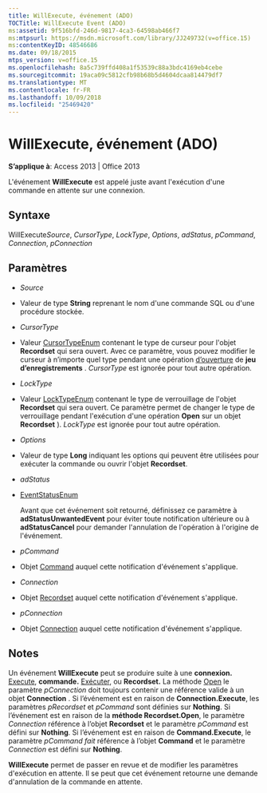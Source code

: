 ```yaml
---
title: WillExecute, événement (ADO)
TOCTitle: WillExecute Event (ADO)
ms:assetid: 9f516bfd-246d-9817-4ca3-64598ab466f7
ms:mtpsurl: https://msdn.microsoft.com/library/JJ249732(v=office.15)
ms:contentKeyID: 48546686
ms.date: 09/18/2015
mtps_version: v=office.15
ms.openlocfilehash: 8a5c739ffd408a1f53539c88a3bdc4169eb4cebe
ms.sourcegitcommit: 19aca09c5812cfb98b68b5d4604dcaa814479df7
ms.translationtype: MT
ms.contentlocale: fr-FR
ms.lasthandoff: 10/09/2018
ms.locfileid: "25469420"
---
```

# <a name="willexecute-event-ado"></a>WillExecute, événement (ADO)


**S’applique à**: Access 2013 | Office 2013


L'événement **WillExecute** est appelé juste avant l'exécution d'une commande en attente sur une connexion.

## <a name="syntax"></a>Syntaxe

WillExecute*Source*, *CursorType*, *LockType*, *Options*, *adStatus*, *pCommand*, *Connection*, *pConnection*

## <a name="parameters"></a>Paramètres

  - *Source*

  - Valeur de type **String** reprenant le nom d'une commande SQL ou d'une procédure stockée.

  - *CursorType*

  - Valeur [CursorTypeEnum](cursortypeenum.md) contenant le type de curseur pour l'objet **Recordset** qui sera ouvert. Avec ce paramètre, vous pouvez modifier le curseur à n’importe quel type pendant une opération [d’ouverture](open-method-ado-recordset.md) de **jeu d’enregistrements** . *CursorType* est ignorée pour tout autre opération.

  - *LockType*

  - Valeur [LockTypeEnum](locktypeenum.md) contenant le type de verrouillage de l'objet **Recordset** qui sera ouvert. Ce paramètre permet de changer le type de verrouillage pendant l'exécution d'une opération **Open** sur un objet **Recordset** ). *LockType* est ignorée pour tout autre opération.

  - *Options*

  - Valeur de type **Long** indiquant les options qui peuvent être utilisées pour exécuter la commande ou ouvrir l'objet **Recordset**.

  - *adStatus*

  - [EventStatusEnum](eventstatusenum.md)
    
    Avant que cet événement soit retourné, définissez ce paramètre à **adStatusUnwantedEvent** pour éviter toute notification ultérieure ou à **adStatusCancel** pour demander l'annulation de l'opération à l'origine de l'événement.

  - *pCommand*

  - Objet [Command](command-object-ado.md) auquel cette notification d'événement s'applique.

  - *Connection*

  - Objet [Recordset](recordset-object-ado.md) auquel cette notification d'événement s'applique.

  - *pConnection*

  - Objet [Connection](connection-object-ado.md) auquel cette notification d'événement s'applique.

## <a name="remarks"></a>Notes

Un événement **WillExecute** peut se produire suite à une **connexion.** [Execute](https://msdn.microsoft.com/library/jj249832\(v=office.15\)), **commande.** [Exécuter](https://msdn.microsoft.com/library/jj248785\(v=office.15\)), ou **Recordset.** La méthode [Open](open-method-ado-recordset.md) le paramètre *pConnection* doit toujours contenir une référence valide à un objet **Connection** . Si l’événement est en raison de **Connection.Execute**, les paramètres *pRecordset* et *pCommand* sont définies sur **Nothing**. Si l’événement est en raison de la **méthode Recordset.Open**, le paramètre *Connection* référence à l’objet **Recordset** et le paramètre *pCommand* est défini sur **Nothing**. Si l’événement est en raison de **Command.Execute**, le paramètre *pCommand fait* référence à l’objet **Command** et le paramètre *Connection* est défini sur **Nothing**.

**WillExecute** permet de passer en revue et de modifier les paramètres d'exécution en attente. Il se peut que cet événement retourne une demande d'annulation de la commande en attente.

